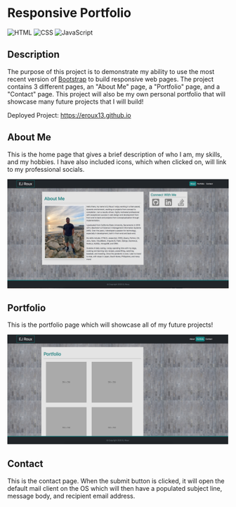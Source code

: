 # Responsive Portfolio
![HTML](https://img.shields.io/badge/HTML-83.1%25-red)
![CSS](https://img.shields.io/badge/CSS-12.6%25-purple)
![JavaScript](https://img.shields.io/badge/JavaScript-4.3%25-yellow)

## Description

The purpose of this project is to demonstrate my ability to use the most recent version of [Bootstrap](https://getbootstrap.com/) to build responsive web pages. The project contains 3 different pages, an "About Me" page, a "Portfolio" page, and a "Contact" page. This project will also be my own personal portfolio that will showcase many future projects that I will build! 

Deployed Project: https://eroux13.github.io

## About Me

This is the home page that gives a brief description of who I am, my skills, and my hobbies. I have also included icons, which when clicked on, will link to my professional socials. 

![About Me Webpage Screenshot](./assets/images/homePageScreenshot.png)

## Portfolio

This is the portfolio page which will showcase all of my future projects!

![Portfolio Webpage Screenshot](./assets/images/portfolioPageScreenshot.png)

## Contact

This is the contact page. When the submit button is clicked, it will open the default mail client on the OS which will then have a populated subject line, message body, and recipient email address.

